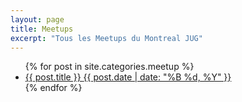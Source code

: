 ```yaml
---
layout: page
title: Meetups
excerpt: "Tous les Meetups du Montreal JUG"
---
```


<ul class="post-list">
{% for post in site.categories.meetup %} 
  <li><article><a href="{{ site.url }}{{ post.url }}">{{ post.title }} <span class="entry-date"><time datetime="{{ post.date | date_to_xmlschema }}">{{ post.date | date: "%B %d, %Y" }}</time></span></a></article></li>
{% endfor %}
</ul>
